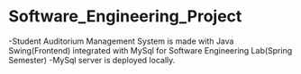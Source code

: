 # Software_Engineering_Project
-Student Auditorium Management System is made with Java Swing(Frontend) integrated with MySql for Software Engineering Lab(Spring Semester)
-MySql server is deployed locally.
